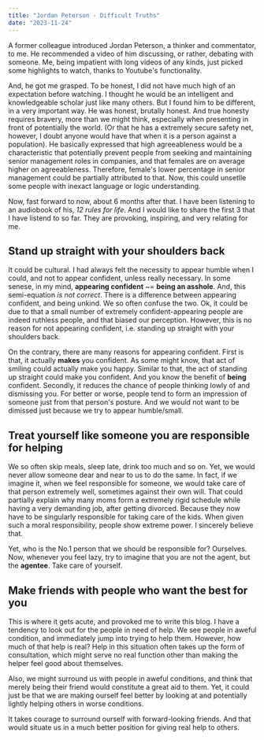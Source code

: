 ```yaml
---
title: "Jordan Peterson - Difficult Truths"
date: "2023-11-24"
---
```


A former colleague introduced Jordan Peterson, a thinker and commentator, to me.
He recommended a video of him discussing, or rather, debating with someone. Me,
being impatient with long videos of any kinds, just picked some highlights to
watch, thanks to Youtube's functionality.

And, he got me grasped. To be honest, I did not have much high of an expectation
before watching. I thought he would be an intelligent and knowledgeable
scholar just like many others. But I found him to be
different, in a very important way. He was honest, brutally honest. And true
honesty requires bravery, more than we might think, especially when presenting in front of
potentially the world. (Or that he has a extremely secure safety net, however, I
doubt anyone would have that when it is a person against a population). He
basically expressed that high agreeableness would be a characteristic that potentially
prevent people from seeking and maintaining senior management roles in
companies, and that females are on average higher on agreeableness. Therefore,
female's lower percentage in senior management could be partially attributed to
that. Now, this could unsetlle some people with inexact language or logic
understanding.

Now, fast forward to now, about 6 months after that. I have been listening to an
audiobook of his, _12 rules for life_. And I would like to share the first 3 that
I have listend to so far. They are provoking, inspiring, and very relating for me.

## Stand up straight with your shoulders back

It could be cultural. I had always felt the necessity to appear humble when I
could, and not to appear confident, unless really necessary. In some senese, in
my mind, **appearing confident** ~= **being an asshole**. And, this
semi-equation _is not
correct_. There is a difference between appearing confident, and being unkind. We
so often confuse the two. Ok, it could be due to that a small number of
extremely confident-appearing people are indeed ruthless people, and that biased
our perception. However, this is no reason for not appearing confident, i.e.
standing up straight with your shoulders back.

On the contrary, there are many reasons for appearing confident. First is that, it
actually **makes** you confident. As some might know, that act of smiling could
actually make you happy. Similar to that, the act of standing up straight could
make you confident. And you know the benefit of **being** confident. Secondly, it
reduces the chance of people thinking lowly of and dismissing you. For better or
worse, people tend to form an impression of someone just from that person's
posture. And we would not want to be dimissed just because we try to appear
humble/small.

## Treat yourself like someone you are responsible for helping

We so often skip meals, sleep late, drink too much and so on. Yet, we would
never allow someone dear and near to us to do the same. In fact, if we imagine
it, when we
feel responsible for someone, we would take care of that person extremely well, sometimes
against their own will. That could partially explain why many moms form a
extremely rigid schedule while having a very demanding job, after getting
divorced. Because they now have to be singularly responsible for taking care of
the kids. When given such a moral responsibility, people show extreme power. I
sincerely believe that.

Yet, who is the No.1 person that we should be
responsible for? Ourselves. Now, whenever you feel lazy, try to imagine that you
are not the agent, but the **agentee**. Take care of yourself.

## Make friends with people who want the best for you

This is where it gets acute, and provoked me to write this blog. I have a
tendency to look out for the people in need of help. We see people in aweful
condition, and immediately jump into trying to help them. However, how
much of that help is real? Help in this situation often takes up the form of
consultation, which might serve no real function other than making the helper
feel good about themselves.

Also, we might surround us with people in aweful conditions, and think that
merely being their friend would constitute a great aid to them. Yet, it could
just be that we are making ourself feel better by looking at and potentially
lightly helping others in worse conditions.

It takes courage to surround ourself with forward-looking
friends. And that would situate us in a much better position for giving real
help to others.
